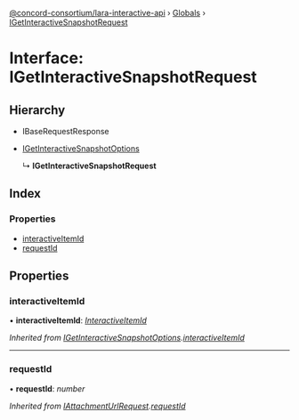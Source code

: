[@concord-consortium/lara-interactive-api](../README.md) › [Globals](../globals.md) › [IGetInteractiveSnapshotRequest](igetinteractivesnapshotrequest.md)

# Interface: IGetInteractiveSnapshotRequest

## Hierarchy

* IBaseRequestResponse

* [IGetInteractiveSnapshotOptions](igetinteractivesnapshotoptions.md)

  ↳ **IGetInteractiveSnapshotRequest**

## Index

### Properties

* [interactiveItemId](igetinteractivesnapshotrequest.md#interactiveitemid)
* [requestId](igetinteractivesnapshotrequest.md#requestid)

## Properties

###  interactiveItemId

• **interactiveItemId**: *[InteractiveItemId](../globals.md#interactiveitemid)*

*Inherited from [IGetInteractiveSnapshotOptions](igetinteractivesnapshotoptions.md).[interactiveItemId](igetinteractivesnapshotoptions.md#interactiveitemid)*

___

###  requestId

• **requestId**: *number*

*Inherited from [IAttachmentUrlRequest](iattachmenturlrequest.md).[requestId](iattachmenturlrequest.md#requestid)*
